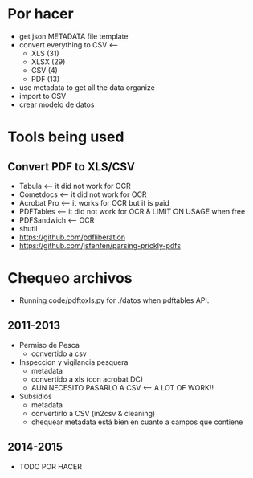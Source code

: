 # Por hacer

- get json METADATA file template
- convert everything to CSV <--
	- XLS (31)
	- XLSX (29)
	- CSV (4)
	- PDF (13)
- use metadata to get all the data organize
- import to CSV
- crear modelo de datos

# Tools being used

## Convert PDF to XLS/CSV

- Tabula <-- it did not work for OCR
- Cometdocs <-- it did not work for OCR
- Acrobat Pro <-- it works for OCR but it is paid
- PDFTables <-- it did not work for OCR & LIMIT ON USAGE when free
- PDFSandwich <-- OCR
- shutil
- https://github.com/pdfliberation
- https://github.com/jsfenfen/parsing-prickly-pdfs

# Chequeo archivos

- Running code/pdftoxls.py for ./datos when pdftables API.

## 2011-2013

- Permiso de Pesca
  - convertido a csv
- Inspeccion y vigilancia pesquera
  - metadata
  - convertido a xls (con acrobat DC)
  - AUN NECESITO PASARLO A CSV <-- A LOT OF WORK!!
- Subsidios
  - metadata
  - convertirlo a CSV (in2csv & cleaning)
  - chequear metadata está bien en cuanto a campos que contiene

## 2014-2015

- TODO POR HACER

